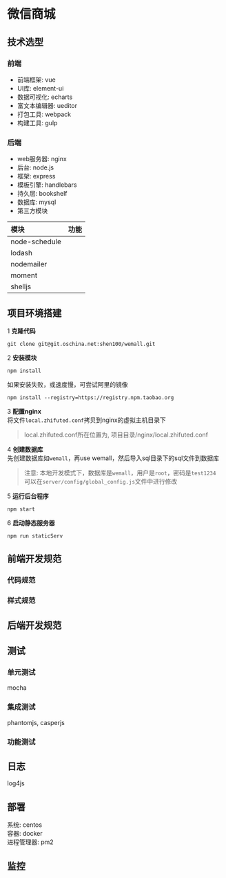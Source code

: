 # 微信商城

## 技术选型
### 前端
* 前端框架: vue
* UI库: element-ui
* 数据可视化: echarts
* 富文本编辑器: ueditor
* 打包工具: webpack
* 构建工具: gulp

### 后端
* web服务器: nginx
* 后台: node.js
* 框架: express
* 模板引擎: handlebars
* 持久层: bookshelf
* 数据库: mysql
* 第三方模块  

| 模块     | 功能     |  
|:--------|:-------:|  
| node-schedule  |     |  
| lodash |   |  
| nodemailer |   |  
| moment |   |  
| shelljs |   |  


## 项目环境搭建
1 **克隆代码**

```
git clone git@git.oschina.net:shen100/wemall.git
```

2 **安装模块**

```
npm install
```
如果安装失败，或速度慢，可尝试阿里的镜像

```
npm install --registry=https://registry.npm.taobao.org
```

3 **配置nginx**  
将文件`local.zhifuted.conf`拷贝到nginx的虚拟主机目录下  
>local.zhifuted.conf所在位置为, 项目目录/nginx/local.zhifuted.conf

4 **创建数据库**  
先创建数据库如`wemall`，再use wemall，然后导入sql目录下的sql文件到数据库  
>注意: 本地开发模式下，数据库是`wemall`，用户是`root`，密码是`test1234`  
>可以在`server/config/global_config.js`文件中进行修改
 
5 **运行后台程序**

```
npm start
```

6 **启动静态服务器**

```
npm run staticServ
```
## 前端开发规范
### 代码规范

### 样式规范

## 后端开发规范

## 测试

### 单元测试
mocha  
### 集成测试
phantomjs, casperjs  
### 功能测试

## 日志
log4js

## 部署
系统: centos  
容器: docker  
进程管理器: pm2
## 监控
